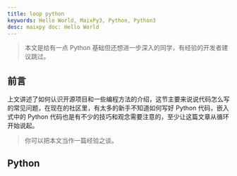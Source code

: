 ```yaml
---
title: loop python
keywords: Hello World, MaixPy3, Python, Python3
desc: maixpy doc: Hello World
---
```


> 本文是给有一点 Python 基础但还想进一步深入的同学，有经验的开发者建议跳过。

## 前言

上文讲述了如何认识开源项目和一些编程方法的介绍，这节主要来说说代码怎么写的常见问题，在现在的社区里，有太多的新手不知道如何写好 Python 代码，嵌入式中的 Python 代码也是有不少的技巧和观念需要注意的，至少让这篇文章从循环开始说起。

> 你可以把本文当作一篇经验之谈。

## Python

